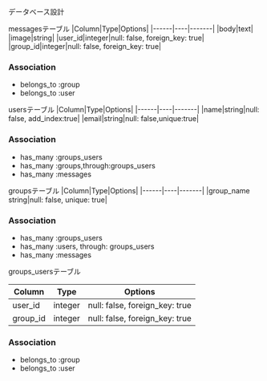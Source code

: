 データベース設計

messagesテーブル
|Column|Type|Options|
|------|----|-------|
|body|text|
|image|string|
|user_id|integer|null: false, foreign_key: true|
|group_id|integer|null: false, foreign_key: true|

### Association
- belongs_to :group
- belongs_to :user


usersテーブル
|Column|Type|Options|
|------|----|-------|
|name|string|null: false, add_index:true|
|email|string|null: false,unique:true|

### Association
- has_many :groups_users
- has_many :groups,through:groups_users
- has_many :messages


groupsテーブル
|Column|Type|Options|
|------|----|-------|
|group_name string|null: false, unique: true|

### Association
- has_many :groups_users
- has_many :users, through: groups_users
- has_many :messages

groups_usersテーブル

|Column|Type|Options|
|------|----|-------|
|user_id|integer|null: false, foreign_key: true|
|group_id|integer|null: false, foreign_key: true|

### Association
- belongs_to :group
- belongs_to :user

